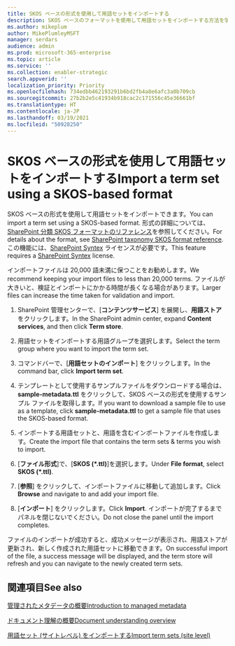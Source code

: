 ```yaml
---
title: SKOS ベースの形式を使用して用語セットをインポートする
description: SKOS ベースのフォーマットを使用して用語セットをインポートする方法を学ぶ
ms.author: mikeplum
author: MikePlumleyMSFT
manager: serdars
audience: admin
ms.prod: microsoft-365-enterprise
ms.topic: article
ms.service: ''
ms.collection: enabler-strategic
search.appverid: ''
localization_priority: Priority
ms.openlocfilehash: 734edbb462193291b6bd2fb4a8e6afc3a0b709cb
ms.sourcegitcommit: 27b2b2e5c41934b918cac2c171556c45e36661bf
ms.translationtype: HT
ms.contentlocale: ja-JP
ms.lasthandoff: 03/19/2021
ms.locfileid: "50928250"
---
```

# <a name="import-a-term-set-using-a-skos-based-format"></a><span data-ttu-id="fd54c-103">SKOS ベースの形式を使用して用語セットをインポートする</span><span class="sxs-lookup"><span data-stu-id="fd54c-103">Import a term set using a SKOS-based format</span></span>

<span data-ttu-id="fd54c-104">SKOS ベースの形式を使用して用語セットをインポートできます。</span><span class="sxs-lookup"><span data-stu-id="fd54c-104">You can import a term set using a SKOS-based format.</span></span> <span data-ttu-id="fd54c-105">形式の詳細については、[SharePoint 分類 SKOS フォーマットのリファレンス](skos-format-reference.md)を参照してください。</span><span class="sxs-lookup"><span data-stu-id="fd54c-105">For details about the format, see [SharePoint taxonomy SKOS format reference](skos-format-reference.md).</span></span> <span data-ttu-id="fd54c-106">この機能には、[SharePoint Syntex](index.md) ライセンスが必要です。</span><span class="sxs-lookup"><span data-stu-id="fd54c-106">This feature requires a [SharePoint Syntex](index.md) license.</span></span>

<span data-ttu-id="fd54c-107">インポートファイルは 20,000 語未満に保つことをお勧めします。</span><span class="sxs-lookup"><span data-stu-id="fd54c-107">We recommend keeping your import files to less than 20,000 terms.</span></span> <span data-ttu-id="fd54c-108">ファイルが大きいと、検証とインポートにかかる時間が長くなる場合があります。</span><span class="sxs-lookup"><span data-stu-id="fd54c-108">Larger files can increase the time taken for validation and import.</span></span>

1. <span data-ttu-id="fd54c-109">SharePoint 管理センターで、[**コンテンツサービス**] を展開し、**用語ストア** をクリックします。</span><span class="sxs-lookup"><span data-stu-id="fd54c-109">In the SharePoint admin center, expand **Content services**, and then click **Term store**.</span></span>

2. <span data-ttu-id="fd54c-110">用語セットをインポートする用語グループを選択します。</span><span class="sxs-lookup"><span data-stu-id="fd54c-110">Select the term group where you want to import the term set.</span></span>

3. <span data-ttu-id="fd54c-111">コマンドバーで、[**用語セットのインポート**] をクリックします。</span><span class="sxs-lookup"><span data-stu-id="fd54c-111">In the command bar, click **Import term set**.</span></span>
 
4.  <span data-ttu-id="fd54c-112">テンプレートとして使用するサンプルファイルをダウンロードする場合は、**sample-metadata.ttl** をクリックして、SKOS ベースの形式を使用するサンプル ファイルを取得します。</span><span class="sxs-lookup"><span data-stu-id="fd54c-112">If you want to download a sample file to use as a template, click **sample-metadata.ttl** to get a sample file that uses the SKOS-based format.</span></span>
 
5.  <span data-ttu-id="fd54c-113">インポートする用語セットと、用語を含むインポートファイルを作成します。</span><span class="sxs-lookup"><span data-stu-id="fd54c-113">Create the import file that contains the term sets & terms you wish to import.</span></span>

6.  <span data-ttu-id="fd54c-114">[**ファイル形式**]で、[**SKOS (\*.ttl)**]を選択します。</span><span class="sxs-lookup"><span data-stu-id="fd54c-114">Under **File format**, select **SKOS (\*.ttl)**.</span></span>

7.  <span data-ttu-id="fd54c-115">[**参照**] をクリックして、インポートファイルに移動して追加します。</span><span class="sxs-lookup"><span data-stu-id="fd54c-115">Click **Browse** and navigate to and add your import file.</span></span>

8.  <span data-ttu-id="fd54c-116">[**インポート**] をクリックします。</span><span class="sxs-lookup"><span data-stu-id="fd54c-116">Click **Import**.</span></span> <span data-ttu-id="fd54c-117">インポートが完了するまでパネルを閉じないでください。</span><span class="sxs-lookup"><span data-stu-id="fd54c-117">Do not close the panel until the import completes.</span></span>

<span data-ttu-id="fd54c-118">ファイルのインポートが成功すると、成功メッセージが表示され、用語ストアが更新され、新しく作成された用語セットに移動できます。</span><span class="sxs-lookup"><span data-stu-id="fd54c-118">On successful import of the file, a success message will be displayed, and the term store will refresh and you can navigate to the newly created term sets.</span></span>

## <a name="see-also"></a><span data-ttu-id="fd54c-119">関連項目</span><span class="sxs-lookup"><span data-stu-id="fd54c-119">See also</span></span>

[<span data-ttu-id="fd54c-120">管理されたメタデータの概要</span><span class="sxs-lookup"><span data-stu-id="fd54c-120">Introduction to managed metadata</span></span>](/sharepoint/managed-metadata)

[<span data-ttu-id="fd54c-121">ドキュメント理解の概要</span><span class="sxs-lookup"><span data-stu-id="fd54c-121">Document understanding overview</span></span>](document-understanding-overview.md)

[<span data-ttu-id="fd54c-122">用語セット (サイトレベル) をインポートする</span><span class="sxs-lookup"><span data-stu-id="fd54c-122">Import term sets (site level)</span></span>](https://support.microsoft.com/office/168fbc86-7fce-4288-9a1f-b83fc3921c18)